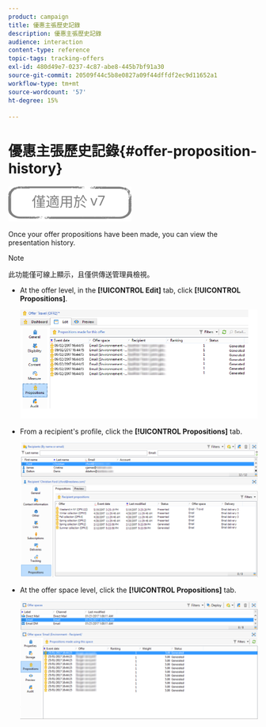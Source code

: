 ```yaml
---
product: campaign
title: 優惠主張歷史記錄
description: 優惠主張歷史記錄
audience: interaction
content-type: reference
topic-tags: tracking-offers
exl-id: 480d49e7-0237-4c87-abe8-445b7bf91a30
source-git-commit: 20509f44c5b8e0827a09f44dffdf2ec9d11652a1
workflow-type: tm+mt
source-wordcount: '57'
ht-degree: 15%

---
```


# 優惠主張歷史記錄{#offer-proposition-history}

![](../../assets/v7-only.svg)

Once your offer propositions have been made, you can view the presentation history.

>[!NOTE]
>
>此功能僅可線上顯示，且僅供傳送管理員檢視。

* At the offer level, in the **[!UICONTROL Edit]** tab, click **[!UICONTROL Propositions]**.

   ![](assets/offer_followup_006.png)

* From a recipient&#39;s profile, click the **[!UICONTROL Propositions]** tab.

   ![](assets/offer_followup_002.png)

* At the offer space level, click the **[!UICONTROL Propositions]** tab.

   ![](assets/offer_space_prop_001_b.png)
